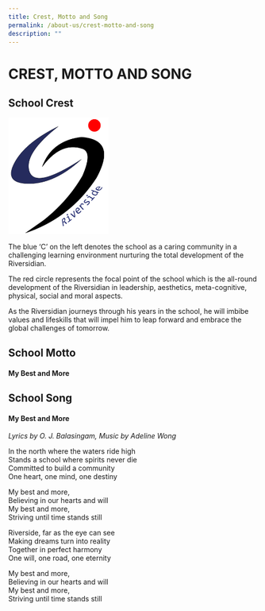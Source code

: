 ```yaml
---
title: Crest, Motto and Song
permalink: /about-us/crest-motto-and-song
description: ""
---
```

# CREST, MOTTO AND SONG

## School Crest

<img src="/images/School%20Crest.png"  
style="width:40%">

The blue ‘C’ on the left denotes the school as a caring community in a challenging learning environment nurturing the total development of the Riversidian.
   
The red circle represents the focal point of the school which is the all-round development of the Riversidian in leadership, aesthetics, meta-cognitive, physical, social and moral aspects.


As the Riversidian journeys through his years in the school, he will imbibe values and lifeskills that will impel him to leap forward and embrace the global challenges of tomorrow.

## School Motto

#### My Best and More

## School Song

#### My Best and More

*Lyrics by O. J. Balasingam, Music by Adeline Wong*

In the north where the waters ride high  
Stands a school where spirits never die  
Committed to build a community  
One heart, one mind, one destiny

My best and more,  
Believing in our hearts and will  
My best and more,  
Striving until time stands still

Riverside, far as the eye can see  
Making dreams turn into reality  
Together in perfect harmony  
One will, one road, one eternity

My best and more,  
Believing in our hearts and will  
My best and more,  
Striving until time stands still